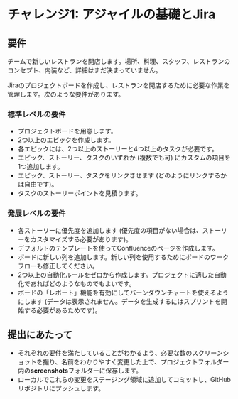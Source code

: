 # チャレンジ1: アジャイルの基礎とJira

## 要件

チームで新しいレストランを開店します。場所、料理、スタッフ、レストランのコンセプト、内装など、詳細はまだ決まっていません。

Jiraのプロジェクトボードを作成し、レストランを開店するために必要な作業を管理します。次のような要件があります。

### 標準レベルの要件

- プロジェクトボードを用意します。
- 2つ以上のエピックを作成します。
- 各エピックには、2つ以上のストーリーと4つ以上のタスクが必要です。
- エピック、ストーリー、タスクのいずれか (複数でも可) にカスタムの項目を1つ追加します。
- エピック、ストーリー、タスクをリンクさせます (どのようにリンクするかは自由です)。
- タスクのストーリーポイントを見積ります。
  
### 発展レベルの要件

- 各ストーリーに優先度を追加します (優先度の項目がない場合は、ストーリーをカスタマイズする必要があります)。
- デフォルトのテンプレートを使ってConfluenceのページを作成します。
- ボードに新しい列を追加します。新しい列を使用するためにボードのワークフローも修正してください。
- 2つ以上の自動化ルールをゼロから作成します。プロジェクトに適した自動化であればどのようなものでもよいです。
- ボードの「レポート」機能を有効にしてバーンダウンチャートを使えるようにします (データは表示されません。データを生成するにはスプリントを開始する必要があるためです)。

## 提出にあたって

- それぞれの要件を満たしていることがわかるよう、必要な数のスクリーンショットを撮り、名前をわかりやすく変更した上で、プロジェクトフォルダー内の**screenshots**フォルダーに保存します。
- ローカルでこれらの変更をステージング領域に追加してコミットし、GitHubリポジトリにプッシュします。